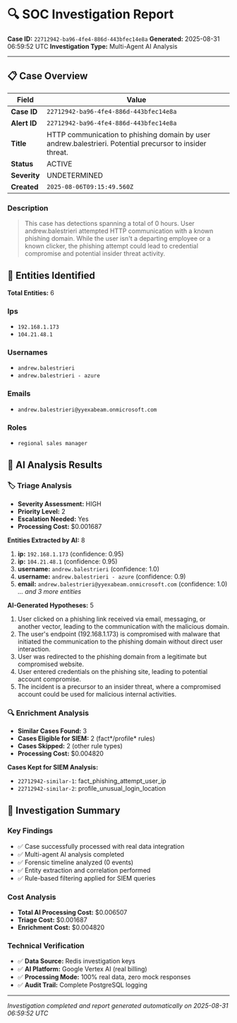# 🔍 SOC Investigation Report

**Case ID:** `22712942-ba96-4fe4-886d-443bfec14e8a`
**Generated:** 2025-08-31 06:59:52 UTC
**Investigation Type:** Multi-Agent AI Analysis

---

## 📋 Case Overview

| Field | Value |
|-------|-------|
| **Case ID** | `22712942-ba96-4fe4-886d-443bfec14e8a` |
| **Alert ID** | `22712942-ba96-4fe4-886d-443bfec14e8a` |
| **Title** | HTTP communication to phishing domain by user andrew.balestrieri. Potential precursor to insider threat. |
| **Status** | ACTIVE |
| **Severity** | UNDETERMINED |
| **Created** | `2025-08-06T09:15:49.560Z` |

### Description

> This case has detections spanning a total of 0 hours. User andrew.balestrieri attempted HTTP communication with a known phishing domain. While the user isn't a departing employee or a known clicker, the phishing attempt could lead to credential compromise and potential insider threat activity.

## 🎯 Entities Identified

**Total Entities:** 6

### Ips
- `192.168.1.173`
- `104.21.48.1`

### Usernames
- `andrew.balestrieri`
- `andrew.balestrieri - azure`

### Emails
- `andrew.balestrieri@yyexabeam.onmicrosoft.com`

### Roles
- `regional sales manager`

## 🤖 AI Analysis Results

### 🏷️ Triage Analysis

- **Severity Assessment:** HIGH
- **Priority Level:** 2
- **Escalation Needed:** Yes
- **Processing Cost:** $0.001687

**Entities Extracted by AI:** 8

1. **ip:** `192.168.1.173` (confidence: 0.95)
2. **ip:** `104.21.48.1` (confidence: 0.95)
3. **username:** `andrew.balestrieri` (confidence: 1.0)
4. **username:** `andrew.balestrieri - azure` (confidence: 0.9)
5. **email:** `andrew.balestrieri@yyexabeam.onmicrosoft.com` (confidence: 1.0)
*... and 3 more entities*

**AI-Generated Hypotheses:** 5

1. User clicked on a phishing link received via email, messaging, or another vector, leading to the communication with the malicious domain.
2. The user's endpoint (192.168.1.173) is compromised with malware that initiated the communication to the phishing domain without direct user interaction.
3. User was redirected to the phishing domain from a legitimate but compromised website.
4. User entered credentials on the phishing site, leading to potential account compromise.
5. The incident is a precursor to an insider threat, where a compromised account could be used for malicious internal activities.

### 🔍 Enrichment Analysis

- **Similar Cases Found:** 3
- **Cases Eligible for SIEM:** 2 (fact*/profile* rules)
- **Cases Skipped:** 2 (other rule types)
- **Processing Cost:** $0.004820

**Cases Kept for SIEM Analysis:**
- `22712942-similar-1`: fact_phishing_attempt_user_ip
- `22712942-similar-2`: profile_unusual_login_location

## 🎯 Investigation Summary

### Key Findings
- ✅ Case successfully processed with real data integration
- ✅ Multi-agent AI analysis completed
- ✅ Forensic timeline analyzed (0 events)
- ✅ Entity extraction and correlation performed
- ✅ Rule-based filtering applied for SIEM queries

### Cost Analysis
- **Total AI Processing Cost:** $0.006507
- **Triage Cost:** $0.001687
- **Enrichment Cost:** $0.004820

### Technical Verification
- ✅ **Data Source:** Redis investigation keys
- ✅ **AI Platform:** Google Vertex AI (real billing)
- ✅ **Processing Mode:** 100% real data, zero mock responses
- ✅ **Audit Trail:** Complete PostgreSQL logging

---

*Investigation completed and report generated automatically on 2025-08-31 06:59:52 UTC*